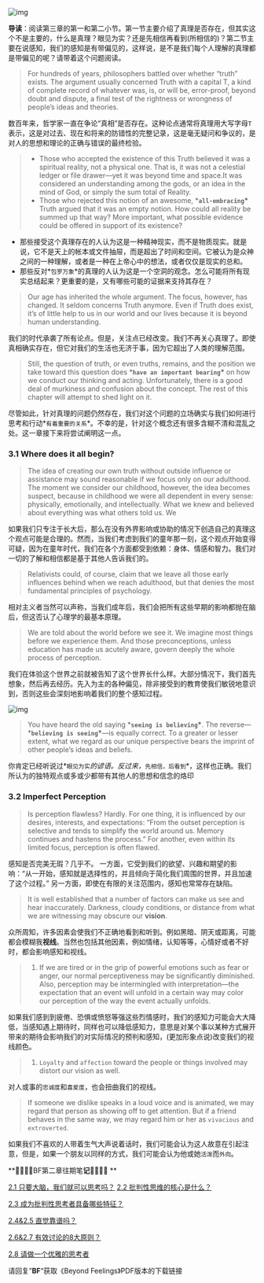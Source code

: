 ![img](http://q14f5e3g9.bkt.clouddn.com/FnPID_z9kX-y2PkxJsw9bewtQ-U_)



**导读**：阅读第三章的第一和第二小节。第一节主要介绍了真理是否存在，但其实这个不是主要的，什么是真理？眼见为实？还是先相信再看到(所相信的)？第二节主要在说感知，我们的感知是有带偏见的，这样说，是不是我们每个人理解的真理都是带偏见的呢？请带着这个问题阅读。

> For hundreds of years, philosophers battled over whether “truth” exists. The argument usually concerned Truth with a capital T, a kind of complete record of whatever was, is, or will be, error-proof, beyond doubt and dispute, a final test of the rightness or wrongness of people’s ideas and theories.

数百年来，哲学家一直在争论“真相”是否存在。这种论点通常将真理用大写字母`T`表示，这是对过去、现在和将来的防错性的完整记录，这是毫无疑问和争议的，是对人的思想和理论的正确与错误的最终检验。

> - Those who accepted the existence of this Truth believed it was a spiritual reality, not a physical one. That is, it was not a celestial ledger or file drawer—yet it was beyond time and space.It was considered an understanding among the gods, or an idea in the mind of God, or simply the sum total of Reality.
> - Those who rejected this notion of an awesome, ***`all-embracing`\*** Truth argued that it was an empty notion. How could all reality be summed up that way? More important, what possible evidence could be offered in support of its existence?

- 那些接受这个真理存在的人认为这是一种精神现实，而不是物质现实。就是说，它不是天上的帐本或文件抽屉，而是超出了时间和空间。它被认为是众神之间的一种理解，或者是一种在上帝心中的想法，或者仅仅是现实的总和。
- 那些反对*`包罗万象`*的真理的人认为这是一个空洞的观念。怎么可能将所有现实总结起来？更重要的是，又有哪些可能的证据来支持其存在？

> Our age has inherited the whole argument. The focus, however, has changed. It seldom concerns Truth anymore. Even if Truth does exist, it’s of little help to us in our world and our lives because it is beyond human understanding.

我们的时代承袭了所有论点。但是，关注点已经改变。我们不再关心真理了。即使真相确实存在，但它对我们的生活也无济于事，因为它超出了人类的理解范围。

> Still, the question of truth, or even truths, remains, and the position we take toward this question does ***`have an important bearing`\*** on how we conduct our thinking and acting.
> Unfortunately, there is a good deal of murkiness and confusion about the concept. The rest of this chapter will attempt to shed light on it.

尽管如此，针对真理的问题仍然存在，我们对这个问题的立场确实与我们如何进行思考和行动*`有着重要的关系`*。不幸的是，针对这个概念还有很多含糊不清和混乱之处。这一章接下来将尝试阐明这一点。

### 3.1 Where does it all begin?

> The idea of creating our own truth without outside influence or assistance may sound reasonable if we focus only on our adulthood. The moment we consider our childhood, however, the idea becomes suspect, because in childhood we were all dependent in every sense: physically, emotionally, and intellectually. What we knew and believed about everything was what others told us. We

如果我们只专注于长大后，那么在没有外界影响或协助的情况下创造自己的真理这个观点可能是合理的。然而，当我们考虑到我们的童年那一刻，这个观点开始变得可疑，因为在童年时代，我们在各个方面都受到依赖：身体、情感和智力。我们对一切的了解和相信都是基于其他人告诉我们的。

> Relativists could, of course, claim that we leave all those early influences behind when we reach adulthood, but that denies the most fundamental principles of psychology.

相对主义者当然可以声称，当我们成年后，我们会把所有这些早期的影响都抛在脑后，但这否认了心理学的最基本原理。

> We are told about the world before we see it. We imagine most things before we experience them. And those preconceptions, unless education has made us acutely aware, govern deeply the whole process of perception.

我们在体验这个世界之前就被告知了这个世界长什么样。大部分情况下，我们首先想象，然后再去经历。先入为主的各种偏见，除非接受到的教育使我们敏锐地意识到，否则这些会深刻地影响着我们的整个感知过程。

![img](images/640-20191123121052214)

> You have heard the old saying ***`seeing is believing`\***. The reverse— ***`believing is seeing`\***—is equally correct. To a greater or lesser extent, what we regard as our unique perspective bears the imprint of other people’s ideas and beliefs.

你肯定已经听说过*`眼见为实`*的谚语。反过来，*`先相信，后看到`*，这样也正确。我们所认为的独特观点或多或少都带有其他人的思想和信念的烙印

### 3.2 Imperfect Perception

> Is perception flawless? Hardly.
> For one thing, it is influenced by our desires, interests, and expectations: “From the outset perception is selective and tends to simplify the world around us. Memory continues and hastens the process.”
> For another, even within its limited focus, perception is often flawed.

感知是否完美无瑕？几乎不。
一方面，它受到我们的欲望、兴趣和期望的影响：“从一开始，感知就是选择性的，并且倾向于简化我们周围的世界，并且加速了这个过程。”
另一方面，即使在有限的关注范围内，感知也常常存在缺陷。

> It is well established that a number of factors can make us see and hear inaccurately. Darkness, cloudy conditions, or distance from what we are witnessing may obscure our **vision**.

众所周知，许多因素会使我们不正确地看到和听到。例如黑暗、阴天或距离，可能都会模糊我**视线**。当然也包括其他因素，例如情绪，认知等等，心情好或者不好时，都会影响感知和视线。

> 1. If we are tired or in the grip of powerful emotions such as fear or anger, our normal perceptiveness may be significantly diminished. Also, perception may be intermingled with interpretation—the expectation that an event will unfold in a certain way may color our perception of the way the event actually unfolds.

如果我们感到到疲倦、恐惧或愤怒等强这些烈情感时，我们的感知力可能会大大降低，当感知遇上期待时，同样也可以降低感知力，意思是对某个事以某种方式展开带来的期待会影响我们的对实际情况的预判和感知，(更加形象点说)改变我们的视线颜色。

> 1. `Loyalty` and `affection` toward the people or things involved may distort our vision as well.

对人或事的`忠诚度`和`喜爱度`，也会扭曲我们的视线。

> If someone we dislike speaks in a loud voice and is animated, we may regard that person as showing off to get attention. But if a friend behaves in the same way, we may regard him or her as `vivacious` and `extroverted`.

如果我们不喜欢的人带着生气大声说着话时，我们可能会认为这人故意在引起注意，但是，如果一个朋友以同样的方式，我们可能会认为他或她`活泼`而`外向`。

**📄📄📄📄BF第二章往期笔****记📄📄📄📄****
**

[2.1 只要大脑，我们就可以思考吗？](http://mp.weixin.qq.com/s?__biz=MzA4OTY2NzAxMQ==&mid=2650406920&idx=1&sn=7f260f2d1baa385a6246930d0e221c40&chksm=8819c4a4bf6e4db2388f3bd6938f879904fdc27798a1a7ed746db8476a3b8ab1e4531742b1d1&scene=21#wechat_redirect)
[2.2 批判性思维的核心是什么？](http://mp.weixin.qq.com/s?__biz=MzA4OTY2NzAxMQ==&mid=2650406940&idx=1&sn=6d615d4552096c1686341432d812cce5&chksm=8819c4b0bf6e4da6681b3c5d2e9c846d8cd31e261a67d41aea5228c54da3aab43c37b0e93ca7&scene=21#wechat_redirect)

[2.3 成为批判性思考者具备哪些特征？](http://mp.weixin.qq.com/s?__biz=MzA4OTY2NzAxMQ==&mid=2650406959&idx=1&sn=ca3b0bb2acc8b7f4c5f1443dc221ebb7&chksm=8819c483bf6e4d95f8c8f972400486cf7e2435b8f89111591c44c857ca8942d0a5a1aeea2e23&scene=21#wechat_redirect)

[2.4&2.5 直觉靠谱吗？](http://mp.weixin.qq.com/s?__biz=MzA4OTY2NzAxMQ==&mid=2650406977&idx=1&sn=2f0082fbc2c90ea3fcc0208d32280279&chksm=8819c4edbf6e4dfbdbd51f603e506716f83c7f36a8573569e2c40e871534f93a650fdc3b79df&scene=21#wechat_redirect)

[2.6&2.7 有效讨论的8大原则？](http://mp.weixin.qq.com/s?__biz=MzA4OTY2NzAxMQ==&mid=2650406992&idx=1&sn=1b480eb00f2138dab2635dac6d827470&chksm=8819c4fcbf6e4dea80e7889720b9d6fbe053daeb0e71c56a597b4318a92cfe37e756fdb2a49e&scene=21#wechat_redirect)

[2.8 请做一个优雅的思考者](http://mp.weixin.qq.com/s?__biz=MzA4OTY2NzAxMQ==&mid=2650407010&idx=1&sn=7a4d5e3aa91139ab9041f2f228076ea8&chksm=8819c4cebf6e4dd81f42a4f09d6b417c9949843d0d7b34f04c7deba84a2a1675b7b9ef115da5&scene=21#wechat_redirect)



请回复”**BF**“获取《Beyond Feelings》PDF版本的下载链接